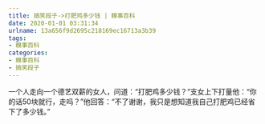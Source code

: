 ```yaml
---
title: 搞笑段子->打肥鸡多少钱 | 糗事百科
date: 2020-01-01 03:31:34
urlname: 13a656f9d2695c218169ec16713a3b39
tags: 
- 糗事百科
categories:
- 糗事百科
- 搞笑段子
---
```

一个人走向一个德艺双薪的女人，问道：“打肥鸡多少钱？”支女上下打量他：“你的话50块就行，走吗？”他回答：“不了谢谢，我只是想知道我自己打肥鸡已经省下了多少钱。”


